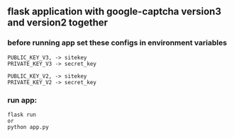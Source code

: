 ## flask application with google-captcha version3 and version2 together

### before running app set these configs in environment variables

    PUBLIC_KEY_V3, -> sitekey
    PRIVATE_KEY_V3 -> secret_key

    PUBLIC_KEY_V2, -> sitekey
    PRIVATE_KEY_V2 -> secret_key

### run app:

    flask run
    or
    python app.py
